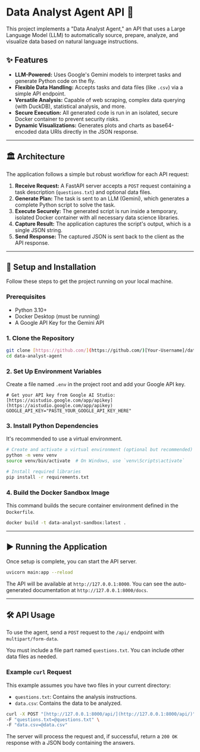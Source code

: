 # Data Analyst Agent API 🤖

This project implements a "Data Analyst Agent," an API that uses a Large Language Model (LLM) to automatically source, prepare, analyze, and visualize data based on natural language instructions.

## ✨ Features

* **LLM-Powered:** Uses Google's Gemini models to interpret tasks and generate Python code on the fly.
* **Flexible Data Handling:** Accepts tasks and data files (like `.csv`) via a simple API endpoint.
* **Versatile Analysis:** Capable of web scraping, complex data querying (with DuckDB), statistical analysis, and more.
* **Secure Execution:** All generated code is run in an isolated, secure Docker container to prevent security risks.
* **Dynamic Visualizations:** Generates plots and charts as base64-encoded data URIs directly in the JSON response.

---

## 🏛️ Architecture

The application follows a simple but robust workflow for each API request:

1.  **Receive Request:** A FastAPI server accepts a `POST` request containing a task description (`questions.txt`) and optional data files.
2.  **Generate Plan:** The task is sent to an LLM (Gemini), which generates a complete Python script to solve the task.
3.  **Execute Securely:** The generated script is run inside a temporary, isolated Docker container with all necessary data science libraries.
4.  **Capture Result:** The application captures the script's output, which is a single JSON string.
5.  **Send Response:** The captured JSON is sent back to the client as the API response.



---

## 🚀 Setup and Installation

Follow these steps to get the project running on your local machine.

### Prerequisites

* Python 3.10+
* Docker Desktop (must be running)
* A Google API Key for the Gemini API

### 1. Clone the Repository

```bash
git clone [https://github.com/](https://github.com/)[Your-Username]/data-analyst-agent.git
cd data-analyst-agent
```

### 2. Set Up Environment Variables

Create a file named `.env` in the project root and add your Google API key.

```env
# Get your API key from Google AI Studio: [https://aistudio.google.com/app/apikey](https://aistudio.google.com/app/apikey)
GOOGLE_API_KEY="PASTE_YOUR_GOOGLE_API_KEY_HERE"
```

### 3. Install Python Dependencies

It's recommended to use a virtual environment.

```bash
# Create and activate a virtual environment (optional but recommended)
python -m venv venv
source venv/bin/activate  # On Windows, use `venv\Scripts\activate`

# Install required libraries
pip install -r requirements.txt
```

### 4. Build the Docker Sandbox Image

This command builds the secure container environment defined in the `Dockerfile`.

```bash
docker build -t data-analyst-sandbox:latest .
```

---

## ▶️ Running the Application

Once setup is complete, you can start the API server.

```bash
uvicorn main:app --reload
```

The API will be available at `http://127.0.0.1:8000`. You can see the auto-generated documentation at `http://127.0.0.1:8000/docs`.

---

## 🛠️ API Usage

To use the agent, send a `POST` request to the `/api/` endpoint with `multipart/form-data`.

You must include a file part named `questions.txt`. You can include other data files as needed.

### Example `curl` Request

This example assumes you have two files in your current directory:
* `questions.txt`: Contains the analysis instructions.
* `data.csv`: Contains the data to be analyzed.

```bash
curl -X POST "[http://127.0.0.1:8000/api/](http://127.0.0.1:8000/api/)" \
-F "questions.txt=@questions.txt" \
-F "data.csv=@data.csv"
```

The server will process the request and, if successful, return a `200 OK` response with a JSON body containing the answers.